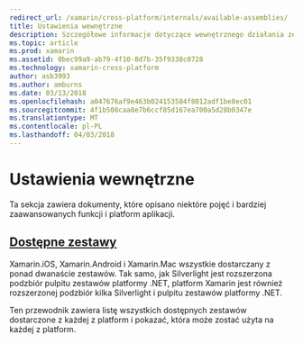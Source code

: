 ```yaml
---
redirect_url: /xamarin/cross-platform/internals/available-assemblies/
title: Ustawienia wewnętrzne
description: Szczegółowe informacje dotyczące wewnętrznego działania zestawów SDK platformy Xamarin.
ms.topic: article
ms.prod: xamarin
ms.assetid: 0bec99a9-ab79-4f10-8d7b-35f9338c0728
ms.technology: xamarin-cross-platform
author: asb3993
ms.author: amburns
ms.date: 03/13/2018
ms.openlocfilehash: a047676af9e463b024153584f8012adf1be8ec01
ms.sourcegitcommit: 4f1b508caa8e7b6ccf85d167ea700a5d28b0347e
ms.translationtype: MT
ms.contentlocale: pl-PL
ms.lasthandoff: 04/03/2018
---
```

# <a name="internals"></a>Ustawienia wewnętrzne

Ta sekcja zawiera dokumenty, które opisano niektóre pojęć i bardziej zaawansowanych funkcji i platform aplikacji.


## <a name="available-assembliescross-platforminternalsavailable-assembliesmd"></a>[Dostępne zestawy](~/cross-platform/internals/available-assemblies.md)

Xamarin.iOS, Xamarin.Android i Xamarin.Mac wszystkie dostarczany z ponad dwanaście zestawów. Tak samo, jak Silverlight jest rozszerzona podzbiór pulpitu zestawów platformy .NET, platform Xamarin jest również rozszerzonej podzbiór kilka Silverlight i pulpitu zestawów platformy .NET.

Ten przewodnik zawiera listę wszystkich dostępnych zestawów dostarczone z każdej z platform i pokazać, która może zostać użyta na każdej z platform.



